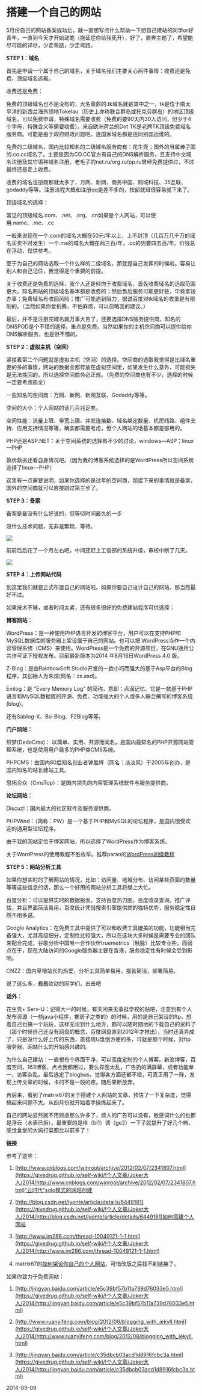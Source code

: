 # 搭建一个自己的网站


5月份自己的网站备案成功后，就一直想写点什么帮助一下想自己建站的同学or好青年，一直到今天才开始动笔（拖延症你给我死开），好了，直奔主题了，希望能尽可能的详尽，少走弯路，少走弯路。

**STEP 1：域名**

首先是申请一个属于自己的域名，关于域名我们主要关心两件事情：收费还是免费、顶级域名选取。

收费还是免费：

免费的顶级域名也不是没有的，大名鼎鼎的.tk域名就是其中之一，tk是位于南太平洋的新西兰海外领地Tokelau（历史上亦称联合群岛或托克劳群岛）的地区顶级域名。可以免费申请，特殊域名需要收费（免费的要90天内30人访问，但少于4个字母，特殊含义等需要收费）。来自欧洲荷兰的Dot TK是老牌TK顶级免费域名服务商。可能是由于政府财政问题吧，连国家域名都是连同别国运维的。

免费的二级域名，国内比较知名的二级域名服务商有：花生壳；国外的当属棒子国的.co.cc域名了。主要是因为CO.CC官方有自己的DNS解析服务，且支持中文域名注册及其它语种域名注册。老毛子的net.ru/org.ru/pp.ru曾经免费提供过，不过最终还是走上收费。

收费的域名注册商那就太多了，万网、新网、商务中国、网域科技、35互联、godaddy等等。注册流程大概和注册qq是差不多的，按部就班很容易就下来了。

顶级域名的选择：

常见的顶级域名.com、.net、.org、.cn如果是个人网站，可以使用.name、.me、.cc

一般来说现在一个.com的域名大概在50元/年以上，上不封顶（几百万几千万的域名买卖不时发生）一个.me的域名大概在两三百/年，.cc的则要四五百/年。价钱总在浮动，仅供参考。

至于为自己的网站选取一个什么样的二级域名，那就是自己发挥的时候啦。容易让别人和自己记住，我觉得是个重要的前提。

关于收费还是免费的选择，我个人还是倾向于收费域名，首先收费域名的选取范围更大，知名网站的顶级域名基本都是收费的；然后售后服务可能更好些，毕竟拿钱办事；免费域名有收回风险；推广可能遇到阻力，据说百度对tk域名的收录是有限制的。（当然如果你爱折腾，不怕麻烦，可以忽略我的建议。）

最后，并不是注册完域名就万事大吉了，还要选择DNS服务提供商，知名的DNSPOD是个不错的选择，重点是免费。当然如果你的主机空间商可以提供给你DNS解析服务，也是很不错的。

**STEP 2：虚拟主机（空间）**

紧接着第二个问题就是虚拟主机（空间）的选择。空间商的选取我觉得是比域名重要的多的事情，网站的数据全都存放在虚拟空间里，如果发生什么意外，可能损失是无法挽回的。所以选择空间商务必正规。（免费的空间商也有不少，选择的时候一定要考虑周全）

一些知名的空间商：万网、新网、新网互联、Godaddy等等。

空间的大小：个人网站的话几百兆足矣。

空间性能：流量上限、带宽上限、并发连接数、域名绑定数量、机房线路、组件支持、应用支持情况等等，确实都需要考虑，但个人网站的话基本都是够用的。

PHP还是ASP.NET：关于空间系统的选择有不少的讨论，windows—ASP；linux—PHP

孰优孰劣还看自身情况吧。（因为我的博客系统选择的是WordPress所以空间系统选择了linux—PHP）

这里有一点需要说明，如果你选择的是过年的空间商，那接下来的事情就是备案，国外的空间商就可以直接跳过第三步了。

**STEP 3：备案**

备案是最没有什么好说的，但等待时间最久的一步

没什么技术问题，无非是繁琐，等待。

![](assets/搭建一个自己的网站/20140909_1.jpg)

前前后后花了一个月左右吧，中间还赶上工信部的系统升级，审核中断了几天。

![](assets/搭建一个自己的网站/20140909_2.jpg)

**STEP 4：上传网站代码**

到这里我们就要正式布置自己的网站啦。如果你要自己设计自己的网站，那当然最好不过。

如果技术不够，或者时间太紧，还有很多很好的免费建站程序可供选择：

**博客网站：**

WordPress：是一种使用PHP语言开发的博客平台，用户可以在支持PHP和MySQL数据库的服务器上架设属于自己的网站。也可以把 WordPress当作一个内容管理系统（CMS）来使用。WordPress是一个免费的开源项目，在GNU通用公共许可证下授权发布。目前最新版本为2014 年8月16日WordPress 4.0 版。

Z-Blog：是由RainbowSoft Studio开发的一款小巧而强大的基于Asp平台的Blog程序，其创始人为朱煊(网名：zx.asd)。

Emlog：是 "Every Memory Log" 的简称，意即：点滴记忆。它是一款基于PHP语言和MySQL数据库的开源、免费、功能强大的个人或多人联合撰写的博客系统(blog)。

还有Sablog-X、Bo-Blog、F2Blog等等。

**门户网站：**

织梦(DedeCms)： 以简单、实用、开源而闻名，是国内最知名的PHP开源网站管理系统，也是使用用户最多的PHP类CMS系统。

PHPCMS：由国内80后知名创业者钟胜辉（网名：淡淡风）于2005年创办，是国内知名的站长建站工具。

思拓合众（CmsTop）：是国内领先的内容管理系统软件与服务提供商。

**论坛网站：**

Discuz!：国内最大的社区软件及服务提供商。

PHPWind：（简称：PW）是一个基于PHP和MySQL的论坛程序，是国内很受欢迎的通用型论坛程序。

由于我的网站定位于博客网站，所以选择了WordPress作为博客系统。

关于WordPress的使用教程不胜枚举。推荐paran的[WordPress初级教程](https://givedrug.github.io/self-wiki/!个人文章/Joker大人/2014/http://paranimage.com/wordpress/tutorials/)

**STEP 5：网站分析工具**

如果你想实时的了解网站的情况，比如：访问量、地域分布、访问某些页面的数量等等这些信息的话，那么一个好用的网站分析工具将绑上大忙。

百度分析：可以提供实时的数据报表，支持百度热力图，百度收录查询，推广评估，并且界面简洁易用，百度统计凭借搜索引擎提供商的独特优势，服务稳定性自然不用多说。

Google Analytics：在免费工具中提供了可以和收费工具媲美的功能，功能相当完备强大，尤其高级细分，定制性比较强大，所以在这块大多时候是需要专业的团队来配合完成，谷歌分析中国唯一合作伙伴truemetrics（触脉）比较专业些，而弱点在于，现在大陆访问的Google服务器主要在香港，服务稳定性有时候会受到影响。

CNZZ：国内草根站长的热爱，分析工具简单易用，报告简洁，部署简易。

说了这么多，蠢蠢欲动的同学们，出击吧

**话外：**

花生壳+ Serv-U：记得大一的时候，有天闲来无事逛学校的贴吧，注意到有个人发布资源（一些java小程序，推房子之类的）的时候，用的是自己架设的ftp，想着自己也搞一个玩玩，这样无论到什么地方，都可以随时随地的下载自己的资料了（那个时候自己还没有网盘的概念，百度网盘直到2012年才推出），当时还真弄成了，只是没什么好上传的东西，直接用U盘倒方便的多，可就是那个时候，对ftp服务器，网站什么的开始感兴趣的。

为什么自己建站：一直想有个界面干净，可以高度定制的个人博客。新浪博客，百度空间，163博客，点点我都用过，要么界面太乱，广告扔的满屏幕，或者功能单一，访客杂乱。最后选定了blogbus，觉得各方面还都不错，可真正用了一阵，发现上传文章的时候，卡的不是一般的疼。随后果断放弃。

再后来，看到了matrix67的关于搭建个人网站的文章，预估了一下复杂度，觉得搞起来问题不大。从四月份就开始着手操练起来了。

自己的网站显然就不用顾虑那么许多了，烦人的广告可以没有，敏感词什么的也都是浮云（水表已拆），最重要的是格（bi1）调（ge2）一下子就提升了好几个档，感觉食堂的大妈打菜都比以前多了！

**链接**

参考了这些：

1. [http://www.cnblogs.com/winroot/archive/2012/02/07/2341807.html](https://givedrug.github.io/self-wiki/!个人文章/Joker大人/2014/http://www.cnblogs.com/winroot/archive/2012/02/07/2341807.html)“云时代”solo模式的网站创建

2. [http://blog.csdn.net/lyonte/article/details/6449181](https://givedrug.github.io/self-wiki/!个人文章/Joker大人/2014/http://blog.csdn.net/lyonte/article/details/6449181)如何搭建个人网站

3. [http://www.im286.com/thread-10049121-1-1.html](https://givedrug.github.io/self-wiki/!个人文章/Joker大人/2014/http://www.im286.com/thread-10049121-1-1.html)

4. matrix67的[如何架设你自己的个人网站](https://givedrug.github.io/self-wiki/!个人文章/Joker大人/2014/file:///G:/000个人网站/建站时用到的资料/Matrix67%20My%20Blog%20 "Permanent Link to 如何架设你自己的个人网站")，可惜改版之后找不到链接了。

如果你致力于免费网站：

1. [http://jingyan.baidu.com/article/e5c39bf57b11a739d76033e5.html](https://givedrug.github.io/self-wiki/!个人文章/Joker大人/2014/http://jingyan.baidu.com/article/e5c39bf57b11a739d76033e5.html)

2. [http://www.ruanyifeng.com/blog/2012/08/blogging_with_jekyll.html](https://givedrug.github.io/self-wiki/!个人文章/Joker大人/2014/http://www.ruanyifeng.com/blog/2012/08/blogging_with_jekyll.html)

3. [http://jingyan.baidu.com/article/c35dbcb03acd1d8916fcbc3a.html](https://givedrug.github.io/self-wiki/!个人文章/Joker大人/2014/http://jingyan.baidu.com/article/c35dbcb03acd1d8916fcbc3a.html)

2014-09-09
